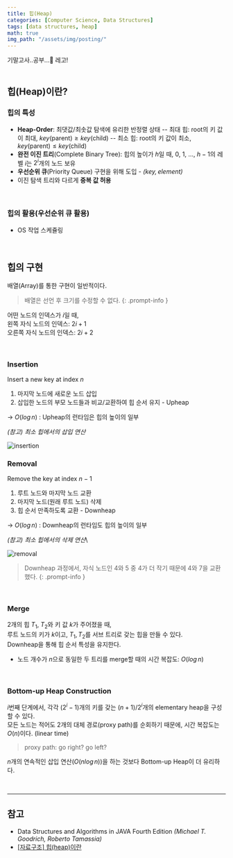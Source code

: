 ```yaml
---
title: 힙(Heap)
categories: [Computer Science, Data Structures]
tags: [data structures, heap]
math: true
img_path: "/assets/img/posting/"
---
```


기말고사..공부...🫠 레고!\
<br>
## 힙(Heap)이란?
### 힙의 특성
* **Heap-Order**: 최댓값/최솟값 탐색에 유리한 반정렬 상태
-- 최대 힙: root의 키 값이 최대, $key$(parent)${\geq}key$(child)
-- 최소 힙: root의 키 값이 최소, $key$(parent)${\leq}key$(child)
* **완전 이진 트리**(Complete Binary Tree): 힙의 높이가 $h$일 때, 0, 1, ..., $h-1$의 레벨 $i$는 $2^i$개의 노드 보유
* **우선순위 큐**(Priority Queue) 구현을 위해 도입 - *$(key, element)$*
*  이진 탐색 트리와 다르게 **중복 값 허용**

<br>

### 힙의 활용(우선순위 큐 활용)
- OS 작업 스케쥴링

<br>

## 힙의 구현
배열(Array)를 통한 구현이 일반적이다.
> 배열은 선언 후 크기를 수정할 수 없다.
{: .prompt-info }

어떤 노드의 인덱스가 $i$일 때,\
왼쪽 자식 노드의 인덱스: $2i+1$\
오른쪽 자식 노드의 인덱스: $2i+2$

<br>


### Insertion 
Insert a new key at index $n$
1. 마지막 노드에 새로운 노드 삽입
2. 삽입한 노드의 부모 노드들과 비교/교환하여 힙 순서 유지 - Upheap

→ $O(log\,n)$ : Upheap의 런타임은 힙의 높이의 일부
<br>

*(참고) 최소 힙에서의 삽입 연산*

![insertion](2023-06-10-heap_insert.jpeg)
<br>

### Removal
Remove the key at index $n-1$
1. 루트 노드와 마지막 노드 교환
2. 마지막 노드(원래 루트 노드) 삭제
3. 힙 순서 만족하도록 교환 - Downheap

→ $O(log\,n)$ : Downheap의 런타임도 힙의 높이의 일부
<br>

*(참고) 최소 힙에서의 삭제 연산*\

![removal](2023-06-10-heap_removal.jpeg)

> Downheap 과정에서, 자식 노드인 4와 5 중 4가 더 작기 때문에 4와 7을 교환했다.
{: .prompt-info }

<br>

### Merge
2개의 힙 $T_1$, $T_2$와 키 값 $k$가 주어졌을 때,\
루트 노드의 키가 $k$이고, $T_1, T_2$를 서브 트리로 갖는 힙을 만들 수 있다.\
Downheap을 통해 힙 순서 특성을 유지한다.
- 노드 개수가 $n$으로 동일한 두 트리를 merge할 때의 시간 복잡도: $O(log\,n)$

<br>

### Bottom-up Heap Construction
$i$번째 단계에서, 각각 ($2^i-1$)개의 키를 갖는 $(n+1)/2^i$개의 elementary heap을 구성할 수 있다.\
모든 노드는 적어도 2개의 대체 경로(proxy path)를 순회하기 때문에, 시간 복잡도는 $O(n)$이다. (linear time)
> proxy path: go right? go left?

$n$개의 연속적인 삽입 연산($O(nlog\,n)$)을 하는 것보다 Bottom-up Heap이 더 유리하다.

<br>

---
## 참고
* Data Structures and Algorithms in JAVA Fourth Edition *(Michael T. Goodrich, Roberto Tamassia)*
* [[자료구조] 힙(heap)이란](https://gmlwjd9405.github.io/2018/05/10/data-structure-heap.html)
